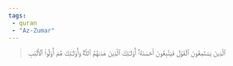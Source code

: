 ```yaml
---
tags: 
 - quran 
 - "Az-Zumar"
---
```


> ٱلَّذِينَ يَسۡتَمِعُونَ ٱلۡقَوۡلَ فَيَتَّبِعُونَ أَحۡسَنَهُۥٓۚ أُوْلَـٰٓئِكَ ٱلَّذِينَ هَدَىٰهُمُ ٱللَّهُۖ وَأُوْلَـٰٓئِكَ هُمۡ أُوْلُواْ ٱلۡأَلۡبَٰبِ

